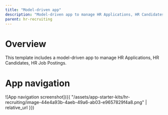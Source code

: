 ```yaml
---
title: "Model-driven app"
description: "Model-driven app to manage HR Applications, HR Candidates, and HR Job Postings."
parent: hr-recruiting
---
```


# Overview

This template includes a model-driven app to manage HR Applications, HR Candidates, HR Job Postings.

# App navigation

![App navigation screenshot]({{ "/assets/app-starter-kits/hr-recruiting/image-44e4a93b-4aeb-49a6-ab03-e9657829f4a8.png" | relative_url }})
